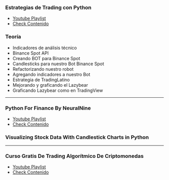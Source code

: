 ### Estrategias de Trading con Python

- [Youtube Playlist](https://www.youtube.com/playlist?list=PLYlZyIXUXErFnQN9ZJ_UAmV84DiXHFd1Z)
- [Check Contenido](./Readme.md)

### Teoría

- Indicadores de análisis técnico
- Binance Spot API
- Creando BOT para Binance Spot
- Candlesticks para nuestro Bot Binance Spot
- Refactorizando nuestro robot
- Agregando indicadores a nuestro Bot
- Estrategia de TradingLatino
- Mejorando y graficando el Lazybear
- Graficando Lazybear como en TradingView

---

### Python For Finance By NeuralNine

- [Youtube Playlist](https://www.youtube.com/playlist?list=PL7yh-TELLS1HJzPsb6Xjdse2zbyQ-ocDH)
- [Check Contenido](./Readme.md)

### Visualizing Stock Data With Candlestick Charts in Python

---

### Curso Gratis De Trading Algorítmico De Criptomonedas

- [Youtube Playlist](https://www.youtube.com/watch?v=SiXWX0WsNS8)
- [Check Contenido](./Readme.md)
